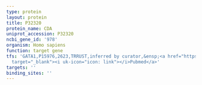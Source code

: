 ```yaml
---
type: protein
layout: protein
title: P32320
protein_name: CDA
uniprot_accession: P32320
ncbi_gene_id: '978'
organism: Homo sapiens
function: target gene
tfs: 'GATA1,P15976,2623,TRRUST,inferred by curator,&ensp;<a href="https://www.ncbi.nlm.nih.gov/pubmed/?term=14744791%5Buid%5D"
  target="_blank"><i uk-icon="icon: link"></i>Pubmed</a>'
targets: ''
binding_sites: ''
---
```

